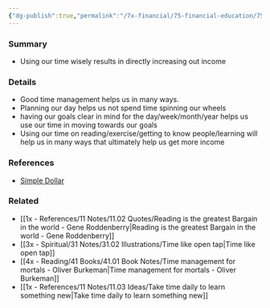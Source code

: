 ```yaml
---
{"dg-publish":true,"permalink":"/7x-financial/75-financial-education/75-01-financial-notes/wasting-time-results-in-reduced-income/","title":"Wasting time results in reduced income","created":"2023-11-17T20:43:36.000+03:00","updated":"2024-02-14T20:17:37.888+03:00"}
---
```



### Summary
- Using our time wisely results in directly increasing out income

### Details
- Good time management helps us in many ways. 
- Planning our day helps us not spend time spinning our wheels
- having our goals clear in mind for the day/week/month/year helps us use our time in moving towards our goals
- Using our time on reading/exercise/getting to know people/learning will help us in many ways that ultimately help us get more income

### References
- [Simple Dollar](https://web.archive.org/web/20110902020254/http://www.thesimpledollar.com/)

### Related
- [[1x - References/11 Notes/11.02 Quotes/Reading is the greatest Bargain in the world - Gene Roddenberry\|Reading is the greatest Bargain in the world - Gene Roddenberry]]
- [[3x - Spiritual/31 Notes/31.02 Illustrations/Time like open tap\|Time like open tap]]
- [[4x - Reading/41 Books/41.01 Book Notes/Time management for mortals - Oliver Burkeman\|Time management for mortals - Oliver Burkeman]]
- [[1x - References/11 Notes/11.03 Ideas/Take time daily to learn something new\|Take time daily to learn something new]]